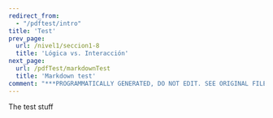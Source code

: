 ```yaml
---
redirect_from:
  - "/pdftest/intro"
title: 'Test'
prev_page:
  url: /nivel1/seccion1-8
  title: 'Lógica vs. Interacción'
next_page:
  url: /pdfTest/markdownTest
  title: 'Markdown test'
comment: "***PROGRAMMATICALLY GENERATED, DO NOT EDIT. SEE ORIGINAL FILES IN /content***"
---
```

The test stuff